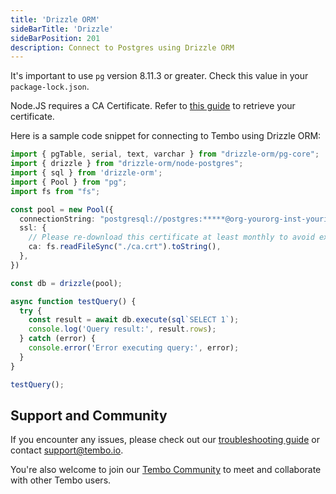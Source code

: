 ```yaml
---
title: 'Drizzle ORM'
sideBarTitle: 'Drizzle'
sideBarPosition: 201
description: Connect to Postgres using Drizzle ORM
---
```


It's important to use `pg` version 8.11.3 or greater. Check this value in your `package-lock.json`.

Node.JS requires a CA Certificate. Refer to [this guide](/docs/product/cloud/security/sslmode) to retrieve your certificate.

Here is a sample code snippet for connecting to Tembo using Drizzle ORM:

```typescript title="app.ts"
import { pgTable, serial, text, varchar } from "drizzle-orm/pg-core";
import { drizzle } from "drizzle-orm/node-postgres";
import { sql } from 'drizzle-orm';
import { Pool } from "pg";
import fs from "fs";

const pool = new Pool({
  connectionString: "postgresql://postgres:*****@org-yourorg-inst-yourinst.data-1.use1.tembo.io:5432/postgres",
  ssl: {
    // Please re-download this certificate at least monthly to avoid expiry
    ca: fs.readFileSync("./ca.crt").toString(),
  },
})

const db = drizzle(pool);

async function testQuery() {
  try {
    const result = await db.execute(sql`SELECT 1`);
    console.log('Query result:', result.rows);
  } catch (error) {
    console.error('Error executing query:', error);
  }
}

testQuery();
```

## Support and Community

If you encounter any issues, please check out our [troubleshooting guide](/docs/product/cloud/troubleshooting/connectivity) or contact [support@tembo.io](mailto:support@tembo.io).

You're also welcome to join our [Tembo Community](https://join.slack.com/t/tembocommunity/shared_invite/zt-23o25qt91-AnZoC1jhLMLubwia4GeNGw) to meet and collaborate with other Tembo users.
